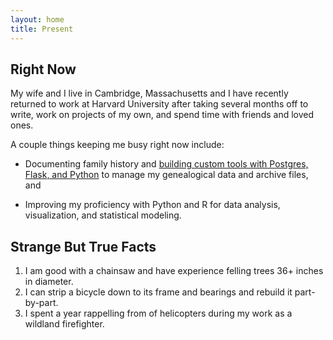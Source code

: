 ```yaml
---
layout: home
title: Present
---
```


## Right Now

My wife and I live in Cambridge, Massachusetts and I have recently returned to work at Harvard University after taking several months off to write, work on projects of my own, and spend time with friends and loved ones.

A couple things keeping me busy right now include:

- Documenting family history and <a href= "https://github.com/sedelmeyer" target="_blank">building custom tools with Postgres, Flask, and Python</a> to manage my genealogical data and archive files, and

- Improving my proficiency with Python and R for data analysis, visualization, and statistical modeling.

## Strange But True Facts

1. I am good with a chainsaw and have experience felling trees 36+ inches in diameter.
1. I can strip a bicycle down to its frame and bearings and rebuild it part-by-part.
1. I spent a year rappelling from of helicopters during my work as a wildland firefighter.
